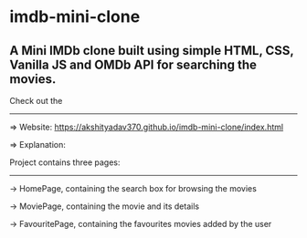 # imdb-mini-clone


A Mini IMDb clone built using simple HTML, CSS, Vanilla JS and OMDb API for searching the movies.
--------------------------------

Check out the
*************
=> Website: https://akshityadav370.github.io/imdb-mini-clone/index.html

=> Explanation: 


Project contains three pages:
*************
-> HomePage, containing the search box for browsing the movies

-> MoviePage, containing the movie and its details

-> FavouritePage, containing the favourites movies added by the user

